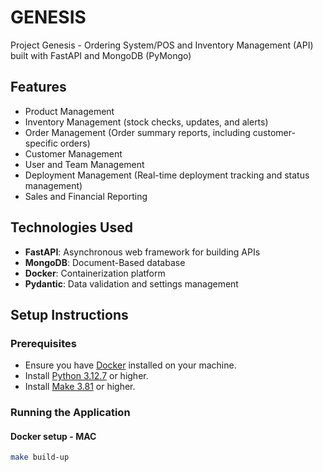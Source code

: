 
# GENESIS

Project Genesis - Ordering System/POS and Inventory Management (API) built with FastAPI and MongoDB (PyMongo)

## Features

- Product Management
- Inventory Management (stock checks, updates, and alerts)
- Order Management (Order summary reports, including customer-specific orders)
- Customer Management
- User and Team Management
- Deployment Management (Real-time deployment tracking and status management)
- Sales and Financial Reporting

## Technologies Used

- **FastAPI**: Asynchronous web framework for building APIs
- **MongoDB**: Document-Based database
- **Docker**: Containerization platform
- **Pydantic**: Data validation and settings management

## Setup Instructions

### Prerequisites

- Ensure you have [Docker](https://www.docker.com/get-started) installed on your machine.
- Install [Python 3.12.7](https://www.python.org/downloads/) or higher.
- Install [Make 3.81](https://formulae.brew.sh/formula/make) or higher.

### Running the Application

#### Docker setup - MAC

```bash
make build-up